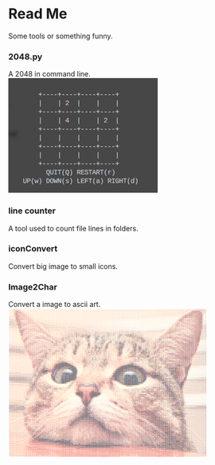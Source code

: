 # Read Me
Some tools or something funny.

### 2048.py
A 2048 in command line.<br>
![Image1](./Img/1.png)

### line counter
A tool used to count file lines in folders.

### iconConvert
Convert big image to small icons.

### Image2Char
Convert a image to ascii art.<br>
![Image2](./Img/2.png)